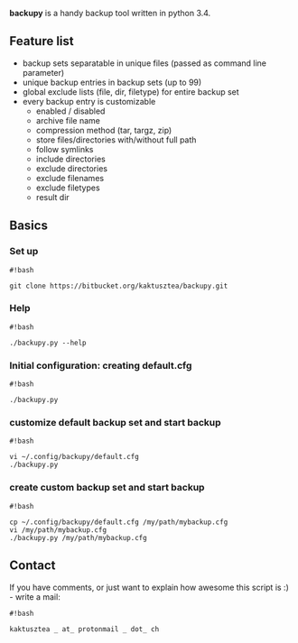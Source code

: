 **backupy** is a handy backup tool written in python 3.4.

## Feature list ##

* backup sets separatable in unique files (passed as command line parameter)
* unique backup entries in backup sets (up to 99)
* global exclude lists (file, dir, filetype) for entire backup set
* every backup entry is customizable
    * enabled / disabled
    * archive file name
    * compression method (tar, targz, zip)
    * store files/directories with/without full path
    * follow symlinks
    * include directories
    * exclude directories
    * exclude filenames
    * exclude filetypes
    * result dir
 
## Basics ##

### Set up ###

```
#!bash

git clone https://bitbucket.org/kaktusztea/backupy.git
```


### Help ###

```
#!bash

./backupy.py --help
```


### Initial configuration: creating default.cfg ###

```
#!bash

./backupy.py
```


### customize default backup set and start backup ###

```
#!bash

vi ~/.config/backupy/default.cfg
./backupy.py
```


### create custom backup set and start backup ###

```
#!bash

cp ~/.config/backupy/default.cfg /my/path/mybackup.cfg
vi /my/path/mybackup.cfg
./backupy.py /my/path/mybackup.cfg

```

## Contact ##
If you have comments, or just want to explain how awesome this script is :) - write a mail:


```
#!bash

kaktusztea _ at_ protonmail _ dot_ ch
```